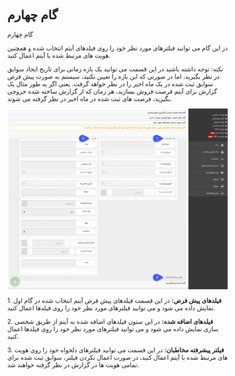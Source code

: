 # گام چهارم    

گام چهارم

در این گام می توانید فیلترهای مورد نظر خود را روی فیلدهای آیتم انتخاب شده و همچنین هویت های مرتبط شده با آیتم اعمال کنید. 

نکته: توجه داشته باشید در این قسمت می توانید یک بازه زمانی برای تاریخ ایجاد سوابق در نظر بگیرید، اما در صورتی که این بازه را تعیین نکنید، سیستم به صورت پیش فرض سوابق ثبت شده در یک ماه اخیر را در نظر خواهد گرفت. یعنی اگر به طور مثال یک گزارش برای آیتم فرصت فروش بسازید، هر زمان که از گزارش ساخته شده خروجی بگیرید، فرصت های ثبت شده در ماه اخیر در نظر گرفته می شوند.

![](Fourthstep/NewReport4.png)

1. **فیلدهای پیش فرض:** در این قسمت فیلدهای پیش فرض آیتم انتخاب شده در گام اول نمایش داده می شود و می توانید فیلترهای مورد نظر خود را روی فیلدها اعمال کنید.

2. **فیلدهای اضافه شده:** در این ستون فیلدهای اضافه شده به آیتم از طریق شخصی سازی نمایش داده می شود و می توانید فیلترهای مورد نظر خود را روی فیلدها اعمال کنید.

3\. **فیلتر پیشرفته مخاطبان:** در این قسمت می توانید فیلترهای دلخواه خود را روی هویت های مرتبط شده با آیتم اعمال کنید، در صورت اعمال نکردن فیلتر، سوابق ثبت شده برای تمامی هویت ها در گزارش در نظر گرفته خواهند شد.